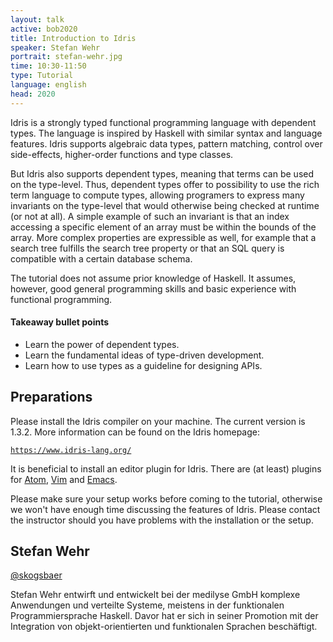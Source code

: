 ```yaml
---
layout: talk
active: bob2020
title: Introduction to Idris
speaker: Stefan Wehr
portrait: stefan-wehr.jpg
time: 10:30-11:50
type: Tutorial
language: english
head: 2020
---
```


Idris is a strongly typed functional programming language with dependent
types. The language is inspired by Haskell with similar syntax and
language features. Idris supports algebraic data types, pattern matching,
control over side-effects, higher-order functions and type classes.

But Idris also supports dependent types, meaning that terms can be used
on the type-level. Thus, dependent types offer to possibility to use the
rich
term language to compute types, allowing programers to express many
invariants on the type-level that would otherwise being checked at runtime
(or not at all). A simple example of such an invariant is that an index
accessing a specific element of an array must be within the bounds of the
array. More complex properties are expressible as well, for example
that a search tree fulfills the search tree property or that an SQL query
is compatible with a certain database schema.

The tutorial does not assume prior knowledge of Haskell. It assumes,
however, good general programming skills and basic experience with
functional programming.

#### Takeaway bullet points

- Learn the power of dependent types.
- Learn the fundamental ideas of type-driven development.
- Learn how to use types as a guideline for designing APIs.

## Preparations

Please install the Idris compiler on your machine. The current version is
1.3.2. More information can be found on the Idris homepage:

[`https://www.idris-lang.org/`](https://www.idris-lang.org/)

It is beneficial to install an editor plugin for Idris. There are (at
least) plugins for [Atom](https://atom.io/packages/language-idris),
[Vim](https://github.com/idris-hackers/idris-vim) and
[Emacs](https://github.com/idris-hackers/idris-mode).

Please make sure your setup works before coming to the tutorial, otherwise
we won't have enough time discussing the features of Idris. Please contact
the instructor should you have problems with the installation or the
setup.

## Stefan Wehr

[@skogsbaer](http://twitter.com/skogsbaer)

Stefan Wehr entwirft und entwickelt bei der medilyse GmbH komplexe
Anwendungen und verteilte Systeme, meistens in der funktionalen
Programmiersprache Haskell. Davor hat er sich in seiner Promotion mit
der Integration von objekt-orientierten und funktionalen Sprachen
beschäftigt.
